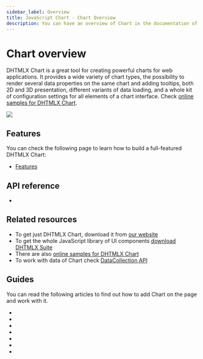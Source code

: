 ```yaml
---
sidebar_label: Overview
title: JavaScript Chart - Chart Overview
description: You can have an overview of Chart in the documentation of the DHTMLX JavaScript UI library. Browse developer guides and API reference, try out code examples and live demos, and download a free 30-day evaluation version of DHTMLX Suite.
---
```


# Chart overview

DHTMLX Chart is a great tool for creating powerful charts for web applications. It provides a wide variety of chart types, the possibility to render several data properties on the same chart and adding tooltips, 
both 2D and 3D presentation, different variants of data loading, and a whole kit of configuration settings for all elements of a chart interface. 
Check [online samples for DHTMLX Chart](https://snippet.dhtmlx.com/all?tag=chart). 

![](../assets/chart/line_overview.png)

## Features

You can check the following page to learn how to build a full-featured DHTMLX Chart:

- [Features](chart/features.md)

## API reference

- [](api/api_overview.md)

## Related resources

- To get just DHTMLX Chart, download it from [our website](https://dhtmlx.com/docs/products/dhtmlxChart/download.shtml)
- To get the whole JavaScript library of UI components [download DHTMLX Suite](https://dhtmlx.com/docs/products/dhtmlxSuite/download.shtml)
- There are also [online samples for DHTMLX Chart](https://snippet.dhtmlx.com/all?tag=chart)
- To work with data of Chart check [DataCollection API](data_collection.md)

## Guides

You can read the following articles to find out how to add Chart on the page and work with it.

- [](charts_overview.md)
- [](initialization.md)
- [](configuration_properties.md)
- [](data_loading.md)
- [](usage.md)
- [](customization.md)
- [](events.md)
